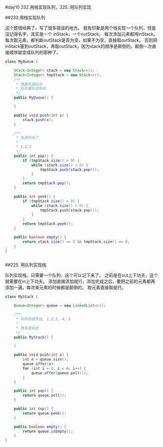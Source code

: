 #day10 232.用栈实现队列，225. 用队列实现

##232.用栈实现队列

这个题很经典了，写了很多错误的地方。
我有印象是两个栈实现一个队列，但是没记得名字，其实是一个 inStack，一个outStack。
每次添加元素都用inStack。
每次取元素，都判断outStack是否为空，如果不为空，直接取outStack。
否则把inStack塞到outStack，再取outStack，因为stack的顺序是颠倒的，颠倒一次直接顺序就变成队列的那种了。

```java
class MyQueue {

    Stack<Integer> stack = new Stack<>();
    Stack<Integer> tmpStack = new Stack<>();
    /**
     * 栈是先进后出
     * 队列是先进先出
     */
    public MyQueue() {

    }

    public void push(int x) {
        stack.push(x);
    }

    /**
     * 先进先出了
     *
     * 1,2,3
     */
    public int pop() {
        if (tmpStack.size() > 0) {
            while (stack.size() > 0) {
                tmpStack.push(stack.pop());
            }
        }
        return tmpStack.pop();
    }

    public int peek() {
        if (tmpStack.size() > 0) {
            while (stack.size() > 0) {
                tmpStack.push(stack.pop());
            }
        }
        return tmpStack.peek();
    }

    public boolean empty() {
        return stack.size() == 0 && tmpStack.size() == 0;
    }
}



```
##225. 用队列实现栈

队列实现栈，只需要一个队列，这个可以记下来了。
之前是在out上下功夫，这个就需要在in上下功夫。
添加直接添加就行，添加完成之后，要把之前的元素都再添加一遍。每次来元素的时候都是颠倒的。
取元素直接取就行。

```java
class MyStack {

    Queue<Integer> queue = new LinkedList<>();

    /**
     * 队列先进先出, 1,2,3, 4, 5
     *
     * 栈先进后出
     */
    public MyStack() {

    }

    public void push(int x) {
        int n = queue.size();
        queue.offer(x);
        for (int i = 0; i < n; i++) {
            queue.offer(queue.poll());
        }
    }

    public int pop() {
        return queue.poll();
    }

    public int top() {
        return queue.peek();
    }

    public boolean empty() {
        return queue.isEmpty();
    }
}

```
